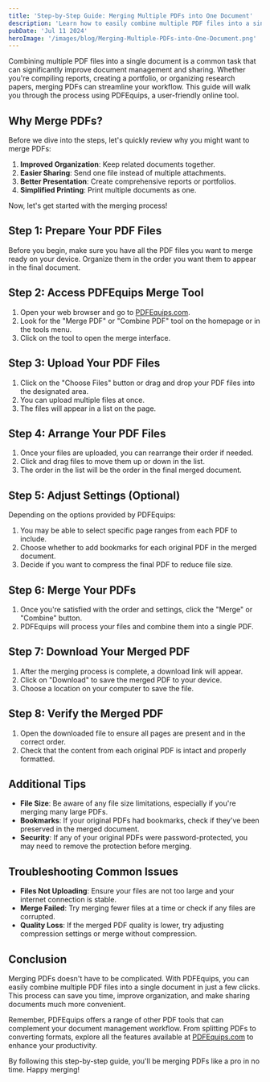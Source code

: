 ```yaml
---
title: 'Step-by-Step Guide: Merging Multiple PDFs into One Document'
description: 'Learn how to easily combine multiple PDF files into a single document using PDFEquips'
pubDate: 'Jul 11 2024'
heroImage: '/images/blog/Merging-Multiple-PDFs-into-One-Document.png'
---
```


Combining multiple PDF files into a single document is a common task that can significantly improve document management and sharing. Whether you're compiling reports, creating a portfolio, or organizing research papers, merging PDFs can streamline your workflow. This guide will walk you through the process using PDFEquips, a user-friendly online tool.

## Why Merge PDFs?

Before we dive into the steps, let's quickly review why you might want to merge PDFs:

1. **Improved Organization**: Keep related documents together.
2. **Easier Sharing**: Send one file instead of multiple attachments.
3. **Better Presentation**: Create comprehensive reports or portfolios.
4. **Simplified Printing**: Print multiple documents as one.

Now, let's get started with the merging process!

## Step 1: Prepare Your PDF Files

Before you begin, make sure you have all the PDF files you want to merge ready on your device. Organize them in the order you want them to appear in the final document.

## Step 2: Access PDFEquips Merge Tool

1. Open your web browser and go to [PDFEquips.com](https://www.pdfequips.com).
2. Look for the "Merge PDF" or "Combine PDF" tool on the homepage or in the tools menu.
3. Click on the tool to open the merge interface.

## Step 3: Upload Your PDF Files

1. Click on the "Choose Files" button or drag and drop your PDF files into the designated area.
2. You can upload multiple files at once.
3. The files will appear in a list on the page.

## Step 4: Arrange Your PDF Files

1. Once your files are uploaded, you can rearrange their order if needed.
2. Click and drag files to move them up or down in the list.
3. The order in the list will be the order in the final merged document.

## Step 5: Adjust Settings (Optional)

Depending on the options provided by PDFEquips:

1. You may be able to select specific page ranges from each PDF to include.
2. Choose whether to add bookmarks for each original PDF in the merged document.
3. Decide if you want to compress the final PDF to reduce file size.

## Step 6: Merge Your PDFs

1. Once you're satisfied with the order and settings, click the "Merge" or "Combine" button.
2. PDFEquips will process your files and combine them into a single PDF.

## Step 7: Download Your Merged PDF

1. After the merging process is complete, a download link will appear.
2. Click on "Download" to save the merged PDF to your device.
3. Choose a location on your computer to save the file.

## Step 8: Verify the Merged PDF

1. Open the downloaded file to ensure all pages are present and in the correct order.
2. Check that the content from each original PDF is intact and properly formatted.

## Additional Tips

- **File Size**: Be aware of any file size limitations, especially if you're merging many large PDFs.
- **Bookmarks**: If your original PDFs had bookmarks, check if they've been preserved in the merged document.
- **Security**: If any of your original PDFs were password-protected, you may need to remove the protection before merging.

## Troubleshooting Common Issues

- **Files Not Uploading**: Ensure your files are not too large and your internet connection is stable.
- **Merge Failed**: Try merging fewer files at a time or check if any files are corrupted.
- **Quality Loss**: If the merged PDF quality is lower, try adjusting compression settings or merge without compression.

## Conclusion

Merging PDFs doesn't have to be complicated. With PDFEquips, you can easily combine multiple PDF files into a single document in just a few clicks. This process can save you time, improve organization, and make sharing documents much more convenient.

Remember, PDFEquips offers a range of other PDF tools that can complement your document management workflow. From splitting PDFs to converting formats, explore all the features available at [PDFEquips.com](https://www.pdfequips.com) to enhance your productivity.

By following this step-by-step guide, you'll be merging PDFs like a pro in no time. Happy merging!
